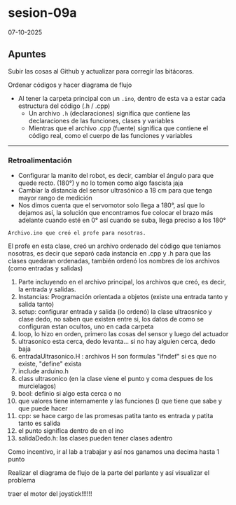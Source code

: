 # sesion-09a

07-10-2025

## Apuntes

Subir las cosas al Github y actualizar para corregir las bitácoras.

Ordenar códigos y hacer diagrama de flujo

- Al tener la carpeta principal con un `.ino`, dentro de esta va a estar cada estructura del código (.h / .cpp)
  - Un archivo `.h` (declaraciones) significa que contiene las declaraciones de las funciones, clases y variables
  - Mientras que el archivo .cpp (fuente) significa que contiene el código real, como el cuerpo de las funciones y variables

---

### Retroalimentación

- Configurar la manito del robot, es decir, cambiar el ángulo para que quede recto. (180°) y no lo tomen como algo fascista jaja
- Cambiar la distancia del sensor ultrasónico a 18 cm para que tenga mayor rango de medición
- Nos dimos cuenta que el servomotor solo llega a 180°, así que lo dejamos así, la solución que encontramos fue colocar el brazo más adelante cuando esté en 0° así cuando se suba, llega preciso a los 180°

`Archivo.ino que creó el profe para nosotras.`

El profe en esta clase, creó un archivo ordenado del código que teníamos nosotras, es decir que separó cada instancia en .cpp y .h para que las clases quedaran ordenadas, también ordenó los nombres de los archivos (como entradas y salidas)

1. Parte incluyendo en el archivo principal, los archivos que creó, es decir,  la entrada y salidas. 
2. Instancias: Programación orientada a objetos (existe una entrada tanto y salida tanto)
3. setup: configurar entrada y salida (lo ordenó) la clase ultraosnico y clase dedo, no saben que existen entre si, los datos de como se configuran estan ocultos, uno en cada carpeta
4. loop, lo hizo en orden, primero las cosas del sensor y luego del actuador
5. ultrasonico esta cerca, dedo levanta... si no hay alguien cerca, dedo baja
6. entradaUltrasonico.H : archivos H son formulas "ifndef" si es que no existe, "define" exista
7. include arduino.h
8. class ultrasonico (en la clase viene el punto y coma despues de los murcielagos)
9. bool: definio si algo esta cerca o no
10. que valores tiene internamente y las funciones () que tiene que sabe y que puede hacer
11. cpp: se hace cargo de las promesas patita tanto es entrada y patita tanto es salida
12. el punto significa dentro de en el ino
13. salidaDedo.h: las clases pueden tener clases adentro

Como incentivo, ir al lab a trabajar y así nos ganamos una decima hasta 1 punto

Realizar el diagrama de flujo de la parte del parlante y así visualizar el problema

traer el motor del joystick!!!!!!
